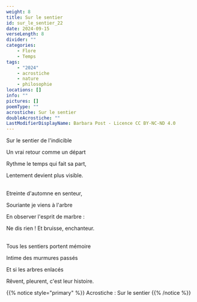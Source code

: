 ```yaml
---
weight: 8
title: Sur le sentier
id: sur_le_sentier_22
date: 2024-09-15
verseLength: 8
divider: ""
categories:
    - Flore
    - Temps
tags:
    - "2024"
    - acrostiche
    - nature
    - philosophie
locations: []
info: ""
pictures: []
poemType: ""
acrostiche: Sur le sentier
doubleAcrostiche: ""
LastModifierDisplayName: Barbara Post - Licence CC BY-NC-ND 4.0
---
```

Sur le sentier de l'indicible

Un vrai retour comme un départ

Rythme le temps qui fait sa part,

Lentement devient plus visible.

 \
Etreinte d'automne en senteur,

Souriante je viens à l'arbre

En observer l'esprit de marbre :

Ne dis rien ! Et bruisse, enchanteur.

 \
Tous les sentiers portent mémoire

Intime des murmures passés

Et si les arbres enlacés

Rêvent, pleurent, c'est leur histoire.

<!-- FM:Snippet:Start data:{"id":"_simpleNotice","fields":[{"name":"content","value":"Acrostiche : Sur le sentier"}]} -->
{{% notice style="primary" %}}
Acrostiche : Sur le sentier
{{% /notice %}}
<!-- FM:Snippet:End -->
